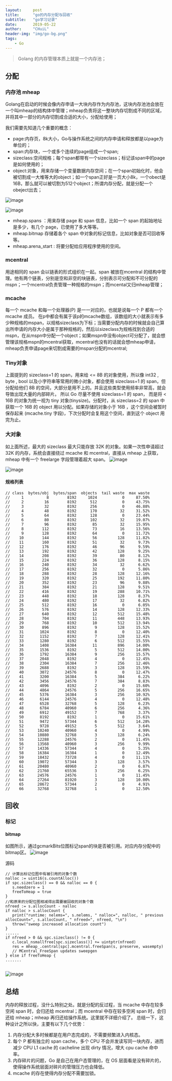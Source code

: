 ```yaml
---
layout:     post
title:      "go的内存分配与回收"
subtitle:   "go学习记录"
date:       2019-05-22
author:     "CHuiL"
header-img: "img/go-bg.png"
tags:
    - Go
---
```


>Golang 的内存管理本质上就是一个内存池；

## 分配
### 内存池 mheap
Golang在启动的时候会像内存申请一大块内存作为内存池，这块内存池池会放在一个叫mheap的结构体中管理；mheap负责将这一整块内存切割成不同的区域，并将其中一部分的内存切割成合适的大小，分配给使用；  

我们需要先知道几个重要的概念：
- page:内存页，8k大小，Go与操作系统之间的内存申请和释放都是以page为单位的；
- span:内存块，一个或多个连续的page组成一个span;
- sizeclass:空间规格；每个span都带有一个sizeclass；标记该span中的page是如何使用的；
- object:对象，用来存储一个变量数据内存空间；在一个span初始化时，他会被切割成一大堆等大的object；如一个span正好是一页大小8k，一个obect是16B，那么就可以被切割为512个object；所谓内存分配，就是分配一个obeject出去；

![image](/chuil/img/go/19-08-24-1.png)



![image](/chuil/img/go/19-08-24-2.png)

 - mheap.spans ：用来存储 page 和 span 信息，比如一个 span 的起始地址是多少，有几个 page，已使用了多大等等。
 - mheap.bitmap 存储着各个 span 中对象的标记信息，比如对象是否可回收等等。
 - mheap.arena_start : 将要分配给应用程序使用的空间。

### mcentral
用途相同的 span 会以链表的形式组织在一起。span 被放在mcentral 的结构中管理。他有两个链表，分别是空和非空的块链表，分别表示可分配和不可分配的mspn；一个mcentral负责管理一种规格的mspn；而mcental又归mheap管理；

### mcache
每一个 mcache 和每一个处理器(P) 是一一对应的，也就是说每一个 P 都有一个 mcache 成员。 在p中都会有属于该p的mcache数组，该数组的大小就表示有多少种规格的mspan，以规格sizeclass为下标；当需要分配内存的时候就会自己算出所申请的内存大小是属于那种规格的，然后以sizeclass为规格找到合适的mspn，在从mspn中分配一个object；如果mspn中没有object可分配了，就会想管理该规格mspn的mcentral获取，mcentral也没有的话就会想mheap申请，mheap负责申请page来切割成需要的mspan分配的mcentral;

### Tiny对象
上面提到的 sizeclass=1 的 span，用来给 <= 8B 的对象使用，所以像 int32 ,  byte , bool  以及小字符串等常用的微小对象，都会使用 sizeclass=1  的 span，但分配给他们 8B 的空间，大部分是用不上的。并且这些类型使用频率非常高，就会导致出现大量的内部碎片。
所以 Go 尽量不使用 sizeclass=1 的 span， 而是将 < 16B 的对象为统一视为 tiny 对象(tinysize)。分配时，从 sizeclass=2 的 span 中获取一个 16B 的 object 用以分配。如果存储的对象小于 16B ，这个空间会被暂时保存起来 (mcache.tiny 字段)，下次分配时会复用这个空间，直到这个 object 用完为止。

### 大对象
如上面所述，最大的 sizeclass 最大只能存放 32K 的对象。如果一次性申请超过 32K 的内存，系统会直接绕过 mcache 和 mcentral，直接从 mheap 上获取，mheap 中有一个 freelarge 字段管理着超大 span。
![image](/chuil/img/go/19-08-24-4.png)


![image](/chuil/img/go/19-08-24-3.png)

#### 规格列表
```
// class  bytes/obj  bytes/span  objects  tail waste  max waste
//     1          8        8192     1024           0     87.50%
//     2         16        8192      512           0     43.75%
//     3         32        8192      256           0     46.88%
//     4         48        8192      170          32     31.52%
//     5         64        8192      128           0     23.44%
//     6         80        8192      102          32     19.07%
//     7         96        8192       85          32     15.95%
//     8        112        8192       73          16     13.56%
//     9        128        8192       64           0     11.72%
//    10        144        8192       56         128     11.82%
//    11        160        8192       51          32      9.73%
//    12        176        8192       46          96      9.59%
//    13        192        8192       42         128      9.25%
//    14        208        8192       39          80      8.12%
//    15        224        8192       36         128      8.15%
//    16        240        8192       34          32      6.62%
//    17        256        8192       32           0      5.86%
//    18        288        8192       28         128     12.16%
//    19        320        8192       25         192     11.80%
//    20        352        8192       23          96      9.88%
//    21        384        8192       21         128      9.51%
//    22        416        8192       19         288     10.71%
//    23        448        8192       18         128      8.37%
//    24        480        8192       17          32      6.82%
//    25        512        8192       16           0      6.05%
//    26        576        8192       14         128     12.33%
//    27        640        8192       12         512     15.48%
//    28        704        8192       11         448     13.93%
//    29        768        8192       10         512     13.94%
//    30        896        8192        9         128     15.52%
//    31       1024        8192        8           0     12.40%
//    32       1152        8192        7         128     12.41%
//    33       1280        8192        6         512     15.55%
//    34       1408       16384       11         896     14.00%
//    35       1536        8192        5         512     14.00%
//    36       1792       16384        9         256     15.57%
//    37       2048        8192        4           0     12.45%
//    38       2304       16384        7         256     12.46%
//    39       2688        8192        3         128     15.59%
//    40       3072       24576        8           0     12.47%
//    41       3200       16384        5         384      6.22%
//    42       3456       24576        7         384      8.83%
//    43       4096        8192        2           0     15.60%
//    44       4864       24576        5         256     16.65%
//    45       5376       16384        3         256     10.92%
//    46       6144       24576        4           0     12.48%
//    47       6528       32768        5         128      6.23%
//    48       6784       40960        6         256      4.36%
//    49       6912       49152        7         768      3.37%
//    50       8192        8192        1           0     15.61%
//    51       9472       57344        6         512     14.28%
//    52       9728       49152        5         512      3.64%
//    53      10240       40960        4           0      4.99%
//    54      10880       32768        3         128      6.24%
//    55      12288       24576        2           0     11.45%
//    56      13568       40960        3         256      9.99%
//    57      14336       57344        4           0      5.35%
//    58      16384       16384        1           0     12.49%
//    59      18432       73728        4           0     11.11%
//    60      19072       57344        3         128      3.57%
//    61      20480       40960        2           0      6.87%
//    62      21760       65536        3         256      6.25%
//    63      24576       24576        1           0     11.45%
//    64      27264       81920        3         128     10.00%
//    65      28672       57344        2           0      4.91%
//    66      32768       32768        1           0     12.50%
```

## 回收
### 标记
#### bitmap
如图所示，通过gcmarkBits位图标记span的块是否被引用。对应内存分配中的bitmap区。
![image](/chuil/img/go/19-08-24-5.png)  

源码  

```
// 计算出标记位图中有被引用的对象个数
nalloc := uint16(s.countAlloc())
if spc.sizeclass() == 0 && nalloc == 0 {
   s.needzero = 1
   freeToHeap = true
}
//和原来的分配位图相减得出需要被回收的对象个数
nfreed := s.allocCount - nalloc
if nalloc > s.allocCount {
   print("runtime: nelems=", s.nelems, " nalloc=", nalloc, " previous allocCount=", s.allocCount, " nfreed=", nfreed, "\n")
   throw("sweep increased allocation count")
}
......
if nfreed > 0 && spc.sizeclass() != 0 {
   c.local_nsmallfree[spc.sizeclass()] += uintptr(nfreed)
   res = mheap_.central[spc].mcentral.freeSpan(s, preserve, wasempty)
   // MCentral_FreeSpan updates sweepgen
} else if freeToHeap {
.......
    
```
![image](/chuil/img/go/19-08-24-6.png)  


## 总结
内存的释放过程，没什么特别之处。就是分配的反过程，当 mcache 中存在较多空闲 span 时，会归还给 mcentral；而 mcentral 中存在较多空闲 span 时，会归还给 mheap；mheap 再归还给操作系统。这里就不详细介绍了。
总结一下，这种设计之所以快，主要有以下几个优势：
1. 内存分配大多时候都是在用户态完成的，不需要频繁进入内核态。
2. 每个 P 都有独立的 span cache，多个 CPU 不会并发读写同一块内存，进而减少 CPU L1 cache 的 cacheline 出现 dirty 情况，增大 cpu cache 命中率。
3. 内存碎片的问题，Go 是自己在用户态管理的，在 OS 层面看是没有碎片的，使得操作系统层面对碎片的管理压力也会降低。
4. mcache 的存在使得内存分配不需要加锁。


